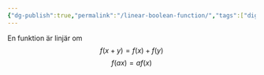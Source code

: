 ```yaml
---
{"dg-publish":true,"permalink":"/linear-boolean-function/","tags":["digitalteknik"]}
---
```



En funktion är linjär om 
$$f(x+y) = f(x)+f(y)$$
$$f(ax) = af(x) $$

